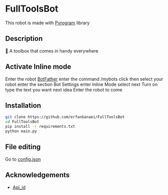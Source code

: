 # FullToolsBot
This robot is made with [Pyrogram](https://docs.pyrogram.org/) library
## Description
🧰 A toolbox that comes in handy everywhere
## Activate Inline mode
Enter the robot [BotFather](https://t.me/BotFather) enter the command /mybots click then select your robot enter the section Bot Settings enter Inline Mode select next Turn on type the text you want next idea Enter the robot to come
## Installation
```bash
git clone https://github.com/erfanbanaei/FullToolsBot
cd FullToolsBot
pip install -r requirements.txt
python main.py
```
## File editing
Go to [config.json](https://github.com/erfanbanaei/FullToolsBot/blob/main/config.json) 
## Acknowledgements
 - [Api_id](https://my.telegram.org/auth)
